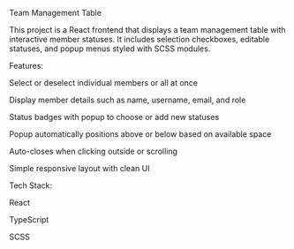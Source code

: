 Team Management Table

This project is a React frontend that displays a team management table with interactive member statuses. It includes selection checkboxes, editable statuses, and popup menus styled with SCSS modules.

Features:

Select or deselect individual members or all at once

Display member details such as name, username, email, and role

Status badges with popup to choose or add new statuses

Popup automatically positions above or below based on available space

Auto-closes when clicking outside or scrolling

Simple responsive layout with clean UI

Tech Stack:

React

TypeScript

SCSS 